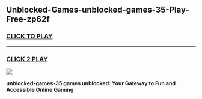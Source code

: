 
## Unblocked-Games-unblocked-games-35-Play-Free-zp62f
<h3>
<a href="https://premium76.site?title=unblocked-games-35&ref=22A">CLICK TO PLAY</a></h3>
<hr>

<h3>
<a href="https://premium76.site?title=unblocked-games-35&ref=22A">CLICK 2 PLAY</a>
  
</h3>

<a href="https://premium76.site?title=unblocked-games-35&ref=22A"><img src="https://clearcache.store/games.png"></a>


**unblocked-games-35 games unblocked: Your Gateway to Fun and Accessible Online Gaming**
